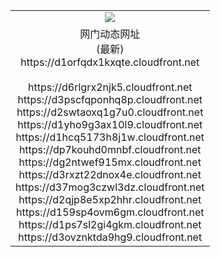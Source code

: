 ﻿<table>
  <tr></tr>
  <tr><td colspan=2 align=center><img src="https://d1orfqdx1kxqte.cloudfront.net/Up/oGate.jpg" /></td></tr>
  <tr><td colspan=2 align=center>网门动态网址<br/>(最新)
<br>https://d1orfqdx1kxqte.cloudfront.net
<br/>
<br>https://d6rlgrx2njk5.cloudfront.net
<br>https://d3pscfqponhq8p.cloudfront.net
<br>https://d2swtaoxq1g7u0.cloudfront.net
<br>https://d1yho9g3ax10l9.cloudfront.net
<br>https://d1hcq5173h8j1w.cloudfront.net
<br>https://dp7kouhd0mnbf.cloudfront.net
<br>https://dg2ntwef915mx.cloudfront.net
<br>https://d3rxzt22dnox4e.cloudfront.net
<br>https://d37mog3czwl3dz.cloudfront.net
<br>https://d2qjp8e5xp2hhr.cloudfront.net
<br>https://d159sp4ovm6gm.cloudfront.net
<br>https://d1ps7sl2gi4gkm.cloudfront.net
<br>https://d3ovznktda9hg9.cloudfront.net
    </td>
  </tr>
</table>
